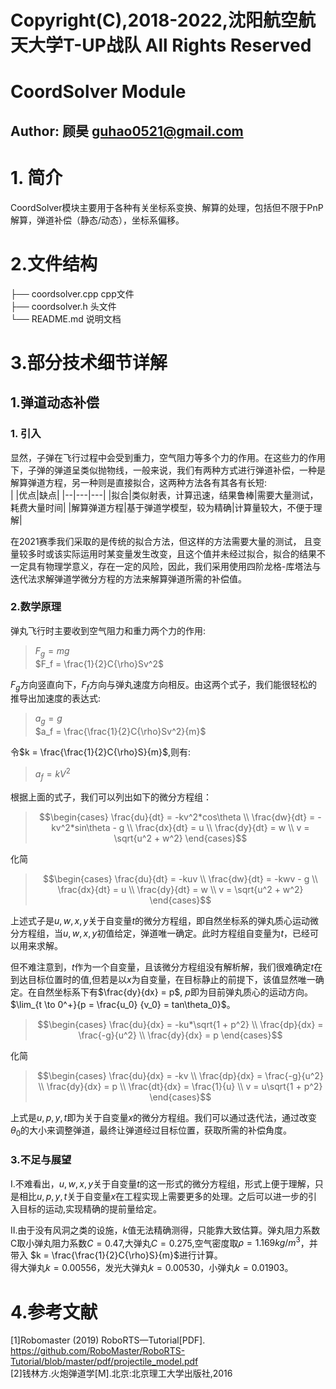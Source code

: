 # Copyright(C),2018-2022,沈阳航空航天大学T-UP战队 All Rights Reserved
# CoordSolver Module
## Author: 顾昊 guhao0521@gmail.com
# 1. 简介
CoordSolver模块主要用于各种有关坐标系变换、解算的处理，包括但不限于PnP解算，弹道补偿（静态/动态），坐标系偏移。
# 2.文件结构
├── coordsolver.cpp cpp文件  
├── coordsolver.h 头文件  
└── README.md 说明文档  
# 3.部分技术细节详解
## 1.弹道动态补偿
### 1. 引入
显然，子弹在飞行过程中会受到重力，空气阻力等多个力的作用。在这些力的作用下，子弹的弹道呈类似抛物线，一般来说，我们有两种方式进行弹道补偿，一种是解算弹道方程，另一种则是直接拟合，这两种方法各有其各有长短:  
|  |优点|缺点|
|--|---|---|
|拟合|类似射表，计算迅速，结果鲁棒|需要大量测试，耗费大量时间|
|解算弹道方程|基于弹道学模型，较为精确|计算量较大，不便于理解|

在2021赛季我们采取的是传统的拟合方法，但这样的方法需要大量的测试，
且变量较多时或该实际运用时某变量发生改变，且这个值并未经过拟合，拟合的结果不一定具有物理学意义，存在一定的风险，因此，我们采用使用四阶龙格-库塔法与迭代法求解弹道学微分方程的方法来解算弹道所需的补偿值。  

### 2.数学原理
弹丸飞行时主要收到空气阻力和重力两个力的作用:
>$F_g = mg$  
>$F_f = \frac{1}{2}C{\rho}Sv^2$  

$F_g$方向竖直向下，$F_f$方向与弹丸速度方向相反。由这两个式子，我们能很轻松的推导出加速度的表达式:

>$a_g = g$  
>$a_f = \frac{\frac{1}{2}C{\rho}Sv^2}{m}$  

令$k = \frac{\frac{1}{2}C{\rho}S}{m}$,则有:
>$a_f = kV^2$  

根据上面的式子，我们可以列出如下的微分方程组：

>$$\begin{cases}
    \frac{du}{dt} = -kv^2*cos\theta \\
    \frac{dw}{dt} = -kv^2*sin\theta - g \\
    \frac{dx}{dt} = u \\
    \frac{dy}{dt} = w \\
    v = \sqrt{u^2 + w^2}
\end{cases}$$

化简

>$$\begin{cases}
    \frac{du}{dt} = -kuv \\
    \frac{dw}{dt} = -kwv - g \\
    \frac{dx}{dt} = u \\
    \frac{dy}{dt} = w \\
    v = \sqrt{u^2 + w^2}
\end{cases}$$

上述式子是$u,w,x,y$关于自变量$t$的微分方程组，即自然坐标系的弹丸质心运动微分方程组，当$u,w,x,y$初值给定，弹道唯一确定。此时方程组自变量为$t$，已经可以用来求解。

但不难注意到，$t$作为一个自变量，且该微分方程组没有解析解，我们很难确定$t$在到达目标位置时的值,但若是以$x$为自变量，在目标静止的前提下，该值显然唯一确定。在自然坐标系下有$\frac{dy}{dx} = p$, $p$即为目前弹丸质心的运动方向。$\lim_{t \to 0^+}{p = \frac{u_0} {v_0} = tan\theta_0}$。
>$$\begin{cases}
    \frac{du}{dx} = -ku*\sqrt{1 + p^2} \\
    \frac{dp}{dx} = \frac{-g}{u^2} \\
    \frac{dy}{dx} = p
\end{cases}$$

化简

>$$\begin{cases}
    \frac{du}{dx} = -kv \\
    \frac{dp}{dx} = \frac{-g}{u^2} \\
    \frac{dy}{dx} = p \\
    \frac{dt}{dx} = \frac{1}{u} \\
    v = u\sqrt{1 + p^2}
\end{cases}$$

上式是$u,p,y,t$即为关于自变量$x$的微分方程组。我们可以通过迭代法，通过改变$\theta_0$的大小来调整弹道，最终让弹道经过目标位置，获取所需的补偿角度。

### 3.不足与展望
I.不难看出，$u,w,x,y$关于自变量$t$的这一形式的微分方程组，形式上便于理解，只是相比$u,p,y,t$关于自变量$x$在工程实现上需要更多的处理。之后可以进一步的引入目标的运动,实现精确的提前量给定。 

II.由于没有风洞之类的设施，$k$值无法精确测得，只能靠大致估算。弹丸阻力系数C取小弹丸阻力系数$C = 0.47$,大弹丸$C = 0.275$,空气密度取$\rho = 1.169kg/m^3$，并带入
$k = \frac{\frac{1}{2}C{\rho}S}{m}$进行计算。  
得大弹丸$k = 0.00556$，发光大弹丸$k = 0.00530$，小弹丸$k = 0.01903$。

# 4.参考文献
[1]Robomaster (2019) RoboRTS—Tutorial[PDF].  
https://github.com/RoboMaster/RoboRTS-Tutorial/blob/master/pdf/projectile_model.pdf  
[2]钱林方.火炮弹道学[M].北京:北京理工大学出版社,2016
